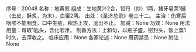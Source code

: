 序号：20048
名称：地黄煎
组成：生地黄汁2合，铅丹（炒）1两，猪牙皂荚1挺（去皮，酥炙，为末），白蜜2两。
出处：《圣济总录》卷三十二。
主治：伤寒后咽喉不能咽食，口中生疮，积热上攻，涎出不止。
加减：None
功效：None
用法用量：每取1匙头，含化咽津。
制备方法：上和匀，以瓶子盛，密封头，饭上蒸1时久，去滓收之。
临床应用：None
各家论述：None
用药禁忌：None
附注：None
